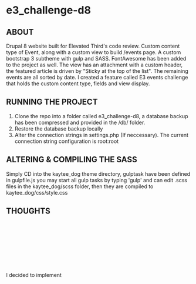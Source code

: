 # e3_challenge-d8

ABOUT
-------------
Drupal 8 website built for Elevated Third's code review.  Custom content type of Event, along with a custom view to build /events page.  A custom bootstrap 3 subtheme with gulp and SASS.  FontAwesome has been added to the project as well.  The view has an attachment with a custom header, the featured article is driven by "Sticky at the top of the list".  The remaining events are all sorted by date.  I created a feature called E3 events challenge that holds the custom content type, fields and view display.

RUNNING THE PROJECT
-------------
1. Clone the repo into a folder called e3_challenge-d8, a database backup has been compressed and provided in the /db/ folder.
2. Restore the database backup locally
3. Alter the connection strings in settings.php (If neccessary).  The current connection string configuration is root:root

ALTERING & COMPILING THE SASS
--------------
Simply CD into the kaytee_dog theme directory, gulptask have been defined in gulpfile.js you may start all gulp tasks by typing 'gulp' and can edit .scss files in the kaytee_dog/scss folder, then they are compiled to kaytee_dog/css/style.css

THOUGHTS
---------------
I decided to implement <svg> wrappers to allow the clip-path support for Firefox.  I have not had the opportunity to test in Internet explorer.  All of the fields have been created and elements are all in place.




